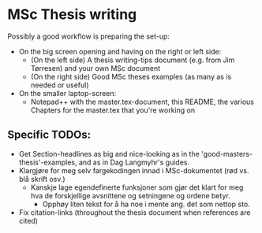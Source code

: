 # MSc Thesis writing

Possibly a good workflow is preparing the set-up:
* On the big screen opening and having on the right or left side:
	+ (On the left side) A thesis writing-tips document (e.g. from Jim Tørresen) and your own MSc document
	+ (On the right side) Good MSc theses examples (as many as is needed or useful)
* On the smaller laptop-screen:
	+ Notepad++ with the master.tex-document, this README, the various Chapters for the master.tex that you're working on

## Specific TODOs:
* Get Section-headlines as big and nice-looking as in the 'good-masters-thesis'-examples, and as in Dag Langmyhr's guides.
* Klargjøre for meg selv fargekodingen innad i MSc-dokumentet (rød vs. blå skrift osv.)
	+ Kanskje lage egendefinerte funksjoner som gjør det klart for meg hva de forskjellige avsnittene og setningene og ordene betyr.
		- Opphøy liten tekst for å ha noe i mente ang. det som nettop sto.
* Fix citation-links (throughout the thesis document when references are cited)